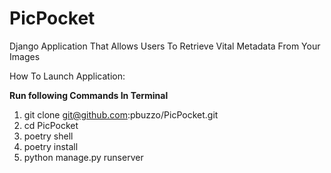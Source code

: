 # PicPocket
Django Application That Allows Users To Retrieve Vital Metadata From Your Images


How To Launch Application:

**Run following Commands In Terminal**

1. git clone git@github.com:pbuzzo/PicPocket.git
2. cd PicPocket
3. poetry shell
4. poetry install
5. python manage.py runserver
